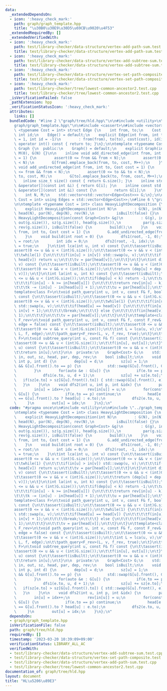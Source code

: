 ```yaml
---
data:
  _extendedDependsOn:
  - icon: ':heavy_check_mark:'
    path: graph/graph_template.hpp
    title: "\u30B0\u30E9\u30D5\u69CB\u9020\u4F53"
  _extendedRequiredBy: []
  _extendedVerifiedWith:
  - icon: ':heavy_check_mark:'
    path: test/library-checker/data-structure/vertex-add-path-sum.test.cpp
    title: test/library-checker/data-structure/vertex-add-path-sum.test.cpp
  - icon: ':heavy_check_mark:'
    path: test/library-checker/data-structure/vertex-add-subtree-sum.test.cpp
    title: test/library-checker/data-structure/vertex-add-subtree-sum.test.cpp
  - icon: ':heavy_check_mark:'
    path: test/library-checker/data-structure/vertex-set-path-composite.test.cpp
    title: test/library-checker/data-structure/vertex-set-path-composite.test.cpp
  - icon: ':heavy_check_mark:'
    path: test/library-checker/tree/lowest-common-ancestor2.test.cpp
    title: test/library-checker/tree/lowest-common-ancestor2.test.cpp
  _isVerificationFailed: false
  _pathExtension: hpp
  _verificationStatusIcon: ':heavy_check_mark:'
  attributes:
    links: []
  bundledCode: "#line 2 \"graph/tree/hld.hpp\"\n\n#include <utility>\n\n#line 2 \"\
    graph/graph_template.hpp\"\n\n#include <cassert>\n#include <vector>\n\ntemplate\
    \ <typename Cost = int> struct Edge {\n    int from, to;\n    Cost cost;\n   \
    \ int id;\n    Edge() = default;\n    explicit Edge(int from, int to, Cost cost\
    \ = 1, int id = -1)\n        : from(from), to(to), cost(cost), id(id) {}\n   \
    \ operator int() const { return to; }\n};\n\ntemplate <typename Cost = int> class\
    \ Graph {\n  public:\n    Graph() = default;\n    explicit Graph(int N) : N(N),\
    \ M(0), G(N) {}\n\n    inline void add_directed_edge(int from, int to, Cost cost\
    \ = 1) {\n        assert(0 <= from && from < N);\n        assert(0 <= to && to\
    \ < N);\n        G[from].emplace_back(from, to, cost, M++);\n    }\n\n    inline\
    \ void add_undirected_edge(int from, int to, Cost cost = 1) {\n        assert(0\
    \ <= from && from < N);\n        assert(0 <= to && to < N);\n        G[from].emplace_back(from,\
    \ to, cost, M);\n        G[to].emplace_back(to, from, cost, M++);\n    }\n\n \
    \   inline size_t size() const { return G.size(); }\n    inline std::vector<Edge<Cost>>\
    \ &operator[](const int &i) { return G[i]; }\n    inline const std::vector<Edge<Cost>>\
    \ &operator[](const int &i) const {\n        return G[i];\n    }\n\n  private:\n\
    \    int N, M;\n    std::vector<std::vector<Edge<Cost>>> G;\n};\n\ntemplate <class\
    \ Cost = int> using Edges = std::vector<Edge<Cost>>;\n#line 6 \"graph/tree/hld.hpp\"\
    \n\ntemplate <typename Cost = int> class HeavyLightDecomposition {\n  public:\n\
    \    explicit HeavyLightDecomposition(int N)\n        : G(N), in(N), out(N), sz(N),\
    \ head(N), par(N), dep(N), rev(N),\n          isBuilt(false) {}\n    explicit\
    \ HeavyLightDecomposition(const Graph<Cost> &g)\n        : G(g), in(g.size()),\
    \ out(g.size()), sz(g.size()), head(g.size()),\n          par(g.size()), dep(g.size()),\
    \ rev(g.size()), isBuilt(false) {\n        build();\n    }\n    void add_edge(int\
    \ from, int to, Cost cost = 1) {\n        G.add_undirected_edge(from, to, cost);\n\
    \    }\n    void build(int root = 0) {\n        dfs1(root, -1, 0);\n        head[root]\
    \ = root;\n        int idx = 0;\n        dfs2(root, -1, idx);\n        isBuilt\
    \ = true;\n    }\n\tint lca(int u, int v) const {\n\t\tassert(isBuilt);\n\t\t\
    assert(0 <= u && u < (int)G.size());\n\t\tassert(0 <= v && v < (int)G.size());\n\
    \t\twhile(1) {\n\t\t\tif(in[u] > in[v]) std::swap(u, v);\n\t\t\tif(head[u] ==\
    \ head[v]) return u;\n\t\t\tv = par[head[v]];\n\t\t}\n\t}\n\tint dist(int u, int\
    \ v) const {\n\t\tassert(isBuilt);\n\t\tassert(0 <= u && u < (int)G.size());\n\
    \t\tassert(0 <= v && v < (int)G.size());\n\t\treturn (dep[u] + dep[v] - 2 * dep[lca(u,\
    \ v)]);\n\t}\n\tint la(int u, int k) const {\n\t\tassert(isBuilt);\n\t\tassert(0\
    \ <= u && u < (int)G.size());\n\t\tif(dep[u] < k) return -1;\n\t\twhile(1) {\n\
    \t\t\tif(in[u] - k >= in[head[u]]) {\n\t\t\t\treturn rev[in[u] - k];\n\t\t\t}\n\
    \t\t\tk -= (in[u] - in[head[u]] + 1);\n\t\t\tu = par[head[u]];\n\t\t}\n\t}\n\t\
    template<class F>\n\tvoid path_query(int u, int v, const F& f, bool edge = false)\
    \ const {\n\t\tassert(isBuilt);\n\t\tassert(0 <= u && u < (int)G.size());\n\t\t\
    assert(0 <= v && v < (int)G.size());\n\t\twhile(1) {\n\t\t\tif(in[u] > in[v])\
    \ std::swap(u, v);\n\t\t\tif(head[u] == head[v]) {\n\t\t\t\tf(in[u] + (int)(edge),\
    \ in[v] + 1);\n\t\t\t\tbreak;\n\t\t\t} else {\n\t\t\t\tf(in[head[v]], in[v] +\
    \ 1);\n\t\t\t}\n\t\t\tv = par[head[v]];\n\t\t}\n\t}\n\ttemplate<class F, class\
    \ F_rev>\n\tvoid path_query(int u, int v, const F& f, const F_rev& f_rev, bool\
    \ edge = false) const {\n\t\tassert(isBuilt);\n\t\tassert(0 <= u && u < (int)G.size());\n\
    \t\tassert(0 <= v && v < (int)G.size());\n\t\tint L = lca(u, v);\n\t\tpath_query<F>(u,\
    \ L, f, edge);\n\t\tpath_query<F_rev>(L, v, f_rev, true);\n\t}\n\ttemplate<class\
    \ F>\n\tvoid subtree_query(int u, const F& f) const {\n\t\tassert(isBuilt);\n\t\
    \tassert(0 <= u && u < (int)G.size());\n\t\tf(in[u], out[u]);\n\t}\n\tint operator[](int\
    \ u) const {\n\t\tassert(isBuilt);\n\t\tassert(0 <= u && u < (int)G.size());\n\
    \t\treturn in[u];\n\t}\n\n  private:\n    Graph<Cost> G;\n    std::vector<int>\
    \ in, out, sz, head, par, dep, rev;\n    bool isBuilt;\n\n    void dfs1(int u,\
    \ int p, int d) {\n        dep[u] = d;\n        sz[u] = 1;\n        if(!G[u].empty()\
    \ && G[u].front().to == p) {\n            std::swap(G[u].front(), G[u].back());\n\
    \        }\n        for(auto &e : G[u]) {\n            if(e.to == p) continue;\n\
    \            dfs1(e.to, u, d + 1);\n            sz[u] += sz[e.to];\n         \
    \   if(sz[e.to] > sz[G[u].front().to]) { std::swap(G[u].front(), e); }\n     \
    \   }\n    }\n\n    void dfs2(int u, int p, int &idx) {\n        par[u] = p;\n\
    \        in[u] = idx++;\n        rev[in[u]] = u;\n        for(const auto &e :\
    \ G[u]) {\n            if(e.to == p) continue;\n            head[e.to] = (e.to\
    \ == G[u].front().to ? head[u] : e.to);\n            dfs2(e.to, u, idx);\n   \
    \     }\n        out[u] = idx;\n    }\n};\n"
  code: "#pragma once\n\n#include <utility>\n\n#include \"../graph_template.hpp\"\n\
    \ntemplate <typename Cost = int> class HeavyLightDecomposition {\n  public:\n\
    \    explicit HeavyLightDecomposition(int N)\n        : G(N), in(N), out(N), sz(N),\
    \ head(N), par(N), dep(N), rev(N),\n          isBuilt(false) {}\n    explicit\
    \ HeavyLightDecomposition(const Graph<Cost> &g)\n        : G(g), in(g.size()),\
    \ out(g.size()), sz(g.size()), head(g.size()),\n          par(g.size()), dep(g.size()),\
    \ rev(g.size()), isBuilt(false) {\n        build();\n    }\n    void add_edge(int\
    \ from, int to, Cost cost = 1) {\n        G.add_undirected_edge(from, to, cost);\n\
    \    }\n    void build(int root = 0) {\n        dfs1(root, -1, 0);\n        head[root]\
    \ = root;\n        int idx = 0;\n        dfs2(root, -1, idx);\n        isBuilt\
    \ = true;\n    }\n\tint lca(int u, int v) const {\n\t\tassert(isBuilt);\n\t\t\
    assert(0 <= u && u < (int)G.size());\n\t\tassert(0 <= v && v < (int)G.size());\n\
    \t\twhile(1) {\n\t\t\tif(in[u] > in[v]) std::swap(u, v);\n\t\t\tif(head[u] ==\
    \ head[v]) return u;\n\t\t\tv = par[head[v]];\n\t\t}\n\t}\n\tint dist(int u, int\
    \ v) const {\n\t\tassert(isBuilt);\n\t\tassert(0 <= u && u < (int)G.size());\n\
    \t\tassert(0 <= v && v < (int)G.size());\n\t\treturn (dep[u] + dep[v] - 2 * dep[lca(u,\
    \ v)]);\n\t}\n\tint la(int u, int k) const {\n\t\tassert(isBuilt);\n\t\tassert(0\
    \ <= u && u < (int)G.size());\n\t\tif(dep[u] < k) return -1;\n\t\twhile(1) {\n\
    \t\t\tif(in[u] - k >= in[head[u]]) {\n\t\t\t\treturn rev[in[u] - k];\n\t\t\t}\n\
    \t\t\tk -= (in[u] - in[head[u]] + 1);\n\t\t\tu = par[head[u]];\n\t\t}\n\t}\n\t\
    template<class F>\n\tvoid path_query(int u, int v, const F& f, bool edge = false)\
    \ const {\n\t\tassert(isBuilt);\n\t\tassert(0 <= u && u < (int)G.size());\n\t\t\
    assert(0 <= v && v < (int)G.size());\n\t\twhile(1) {\n\t\t\tif(in[u] > in[v])\
    \ std::swap(u, v);\n\t\t\tif(head[u] == head[v]) {\n\t\t\t\tf(in[u] + (int)(edge),\
    \ in[v] + 1);\n\t\t\t\tbreak;\n\t\t\t} else {\n\t\t\t\tf(in[head[v]], in[v] +\
    \ 1);\n\t\t\t}\n\t\t\tv = par[head[v]];\n\t\t}\n\t}\n\ttemplate<class F, class\
    \ F_rev>\n\tvoid path_query(int u, int v, const F& f, const F_rev& f_rev, bool\
    \ edge = false) const {\n\t\tassert(isBuilt);\n\t\tassert(0 <= u && u < (int)G.size());\n\
    \t\tassert(0 <= v && v < (int)G.size());\n\t\tint L = lca(u, v);\n\t\tpath_query<F>(u,\
    \ L, f, edge);\n\t\tpath_query<F_rev>(L, v, f_rev, true);\n\t}\n\ttemplate<class\
    \ F>\n\tvoid subtree_query(int u, const F& f) const {\n\t\tassert(isBuilt);\n\t\
    \tassert(0 <= u && u < (int)G.size());\n\t\tf(in[u], out[u]);\n\t}\n\tint operator[](int\
    \ u) const {\n\t\tassert(isBuilt);\n\t\tassert(0 <= u && u < (int)G.size());\n\
    \t\treturn in[u];\n\t}\n\n  private:\n    Graph<Cost> G;\n    std::vector<int>\
    \ in, out, sz, head, par, dep, rev;\n    bool isBuilt;\n\n    void dfs1(int u,\
    \ int p, int d) {\n        dep[u] = d;\n        sz[u] = 1;\n        if(!G[u].empty()\
    \ && G[u].front().to == p) {\n            std::swap(G[u].front(), G[u].back());\n\
    \        }\n        for(auto &e : G[u]) {\n            if(e.to == p) continue;\n\
    \            dfs1(e.to, u, d + 1);\n            sz[u] += sz[e.to];\n         \
    \   if(sz[e.to] > sz[G[u].front().to]) { std::swap(G[u].front(), e); }\n     \
    \   }\n    }\n\n    void dfs2(int u, int p, int &idx) {\n        par[u] = p;\n\
    \        in[u] = idx++;\n        rev[in[u]] = u;\n        for(const auto &e :\
    \ G[u]) {\n            if(e.to == p) continue;\n            head[e.to] = (e.to\
    \ == G[u].front().to ? head[u] : e.to);\n            dfs2(e.to, u, idx);\n   \
    \     }\n        out[u] = idx;\n    }\n};\n"
  dependsOn:
  - graph/graph_template.hpp
  isVerificationFile: false
  path: graph/tree/hld.hpp
  requiredBy: []
  timestamp: '2023-03-20 10:39:09+09:00'
  verificationStatus: LIBRARY_ALL_AC
  verifiedWith:
  - test/library-checker/data-structure/vertex-add-subtree-sum.test.cpp
  - test/library-checker/data-structure/vertex-set-path-composite.test.cpp
  - test/library-checker/data-structure/vertex-add-path-sum.test.cpp
  - test/library-checker/tree/lowest-common-ancestor2.test.cpp
documentation_of: graph/tree/hld.hpp
layout: document
title: "HL\u5206\u89E3"
---
```

